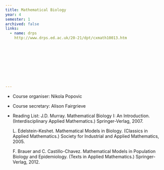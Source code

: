 ```yaml
---
title: Mathematical Biology
year: 4
semester: 1
archived: false
links:
  - name: drps
    http://www.drps.ed.ac.uk/20-21/dpt/cxmath10013.htm










---
```


- Course organiser: Nikola Popovic

- Course secretary: Alison Fairgrieve

- Reading List: J.D. Murray. Mathematical Biology I: An Introduction. (Interdisciplinary Applied Mathematics.) Springer-Verlag, 2007.

  L. Edelstein-Keshet. Mathematical Models in Biology. (Classics in  Applied Mathematics.) Society for Industrial and Applied Mathematics,  2005.

  F. Brauer and C. Castillo-Chavez. Mathematical Models in Population  Biology and Epidemiology. (Texts in Applied Mathematics.)  Springer-Verlag, 2012.